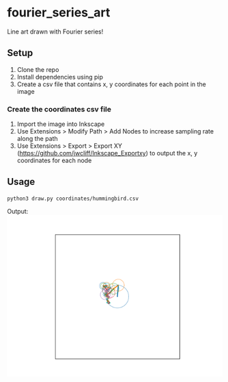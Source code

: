 # fourier_series_art
Line art drawn with Fourier series!

## Setup
1. Clone the repo
2. Install dependencies using pip
3. Create a csv file that contains x, y coordinates for each point in the image

### Create the coordinates csv file
1. Import the image into Inkscape
2. Use Extensions > Modify Path > Add Nodes to increase sampling rate along the path
3. Use Extensions > Export > Export XY (https://github.com/jwcliff/Inkscape_Exportxy) to output the x, y coordinates for each node

## Usage
```
python3 draw.py coordinates/hummingbird.csv
```

Output:\
<img src="https://github.com/stevenaleung/fourier_series_art/blob/main/output/hummingbird.gif" />
